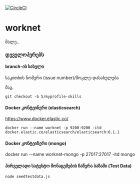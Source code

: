[![CircleCI](https://circleci.com/gh/liz4rdcom/worknet.svg?style=svg&circle-token=907f6e77c31e4e211c8814f834fbdfc63c8b1d2a)](https://circleci.com/gh/liz4rdcom/worknet)

# worknet
მალე..


### დეველოპერებს
#### branch-ის სახელი
საკითხის ნომერი (issue number)/მოკლე-დასახელება

მაგ.
```
git checkout -b 5/myprofile-skills
```
#### Docker კონტეინერი (elasticsearch)
https://www.docker.elastic.co/

```
docker run --name worknet -p 9200:9200 -itd docker.elastic.co/elasticsearch/elasticsearch:6.1.1
```
#### Docker კონტეინერი (mongo)
docker run --name worknet-mongo -p 27017:27017 -itd mongo

#### პირველადი სატესტო მონაცემების ჩაწერა ბაზაში (Test Data)
```
node seedtestdata.js
```

